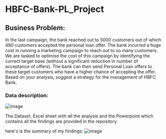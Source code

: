 # HBFC-Bank-PL_Project
## Business Problem:
In the last campaign, the bank reached out to 5000 customers out of which 480 customers accepted the personal loan offer. The bank incurred a huge cost in running a marketing campaign to reach out to so many customers. We are tasked to optimise the cost of this campaign by identifying the correct target base (without a significant reduction in number of acceptance of offers). The bank can then send Personal Loan offers to these target customers who have a higher chance of accepting the offer. Based on your analysis, suggest a strategy for the management of HBFC Bank.

### Data description:

![image](https://github.com/ksrcv/HBFC-Bank-PL_Project/assets/118098160/751fdace-4652-4951-8330-36235b3f54ed)


The Dataset, Excel sheet with all the analysis and the Powerpoint which contains all the findings are provided in the repository

here's is the summary of my findings:
![image](https://github.com/ksrcv/HBFC-Bank-PL_Project/assets/118098160/7bca79d1-a8be-4473-a63c-5403bc16f514)

